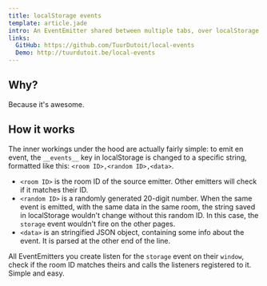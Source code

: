 ```yaml
---
title: localStorage events
template: article.jade
intro: An EventEmitter shared between multiple tabs, over localStorage
links:
  GitHub: https://github.com/TuurDutoit/local-events
  Demo: http://tuurdutoit.be/local-events
---
```


## Why?
Because it's awesome.

## How it works
The inner workings under the hood are actually fairly simple: to emit en event, the `__events__` key in localStorage is changed to a specific string, formatted like this: `<room ID>,<random ID>,<data>`.

* `<room ID>` is the room ID of the source emitter. Other emitters will check if it matches their ID.
* `<random ID>` is a randomly generated 20-digit number. When the same event is emitted, with the same data in the same room, the string saved in localStorage wouldn't change without this random ID. In this case, the `storage` event wouldn't fire on the other pages.
* `<data>` is an stringified JSON object, containing some info about the event. It is parsed at the other end of the line.

All EventEmitters you create listen for the `storage` event on their `window`, check if the room ID matches theirs and calls the listeners registered to it. Simple and easy.
